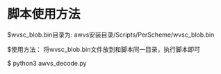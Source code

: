 # 脚本使用方法

$wvsc_blob.bin目录为:  awvs安装目录/Scripts/PerScheme/wvsc_blob.bin

$使用方法： 将wvsc_blob.bin文件放到和脚本同一目录，执行脚本即可


$ python3 awvs_decode.py
